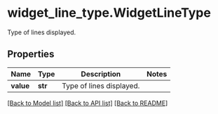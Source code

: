 # widget_line_type.WidgetLineType

Type of lines displayed.
## Properties
Name | Type | Description | Notes
------------ | ------------- | ------------- | -------------
**value** | **str** | Type of lines displayed. | 

[[Back to Model list]](../README.md#documentation-for-models) [[Back to API list]](../README.md#documentation-for-api-endpoints) [[Back to README]](../README.md)


